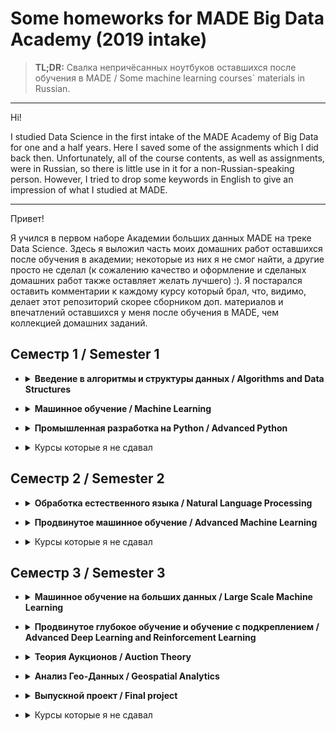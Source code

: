 # Some homeworks for MADE Big Data Academy (2019 intake)

> **TL;DR:** Свалка непричёсанных ноутбуков оставшихся после обучения в MADE / Some machine learning courses` materials in Russian.

-------

Hi! 

I studied Data Science in the first intake of the MADE Academy of Big Data for one and a half years. Here I saved some of the assignments which I did back then. Unfortunately, all of the course contents, as well as assignments, were in Russian, so there is little use in it for a non-Russian-speaking person. However, I tried to drop some keywords in English to give an impression of what I studied at MADE.

 -------
Привет! 

Я учился в первом наборе Академии больших данных MADE на треке Data Science. Здесь я выложил часть моих домашних работ оставшихся после обучения в академии; некоторые из них я не смог найти, а другие просто не сделал (к сожалению качество и оформление и сделаных домашних работ также оставляет желать лучшего) :).  Я постарался оставить комментарии к каждому курсу который брал, что, видимо, делает этот репозиторий скорее сборником доп. материалов и впечатлений оставшихся у меня после обучения в MADE, чем коллекцией домашних заданий.

## Семестр 1  / Semester 1
- <details><summary> <b>Введение в алгоритмы и структуры данных / Algorithms and Data Structures</b></summary>

   Ссылки нет.
  
</details>

- <details><summary> <b>Mашинное обучение  / Machine Learning</b></summary>
  <q> Ссылки нет.</q>
</details>

- <details><summary> <b> Промышленная разработка на Python / Advanced Python</b></summary>
  <q> Ссылки нет.</q>
</details>
 
- <details><summary> Курсы которые я не сдавал</summary>

  - Advanced C++
  - Advanced Java
  - Статистический анализ данных / Python
  
</details>

## Семестр 2  / Semester 2
- <details><summary> <b>Обработка естественного языка / Natural Language Processing</b></summary>

   Ссылки нет.
  
</details>

- <details><summary> <b> Продвинутое машинное обучение  / Advanced Machine Learning</b></summary>
  <q> Ссылки нет.</q>
</details>
 
- <details><summary> Курсы которые я не сдавал</summary>

  - Компьютерное зрение
  - Методы оптимизации в машинном обучении
  - Дизайн и планирование экспериментов
  - Алгоритмы и структуры данных Advanced
  - Практический курс Big Data
</details>

## Семестр 3  / Semester 3
- <details><summary> <b>Машинное обучение на больших данных / Large Scale Machine Learning</b></summary>

   Ссылки нет.
  
</details>

- <details><summary> <b> Продвинутое глубокое обучение и обучение с подкреплением / Advanced Deep Learning and Reinforcement Learning </b></summary>
  <q> Ссылки нет.</q>
</details>

- <details><summary> <b> Теория Аукционов / Auction Theory </b></summary>
  <q> Ссылки нет.</q>
</details>

- <details><summary> <b> Анализ Гео-Данных / Geospatial Analytics </b></summary>
  <q> Ссылки нет.</q>
</details>

- <details><summary> <b> Выпускной проект / Final project </b></summary>
  <q> Ссылки нет.</q>
</details>

- <details><summary> Курсы которые я не сдавал</summary>

  - Нейробаесовские методы
  - Высокопроизводительные вычисления
  - Разговорный ИИ и диалоговые системы
  - Машинное обучение на графах и анализ социальных сетей
  - Обработка изображений на мобильных устройствах
  - Интерпретируемый ИИ и майнинг данных
</details>
